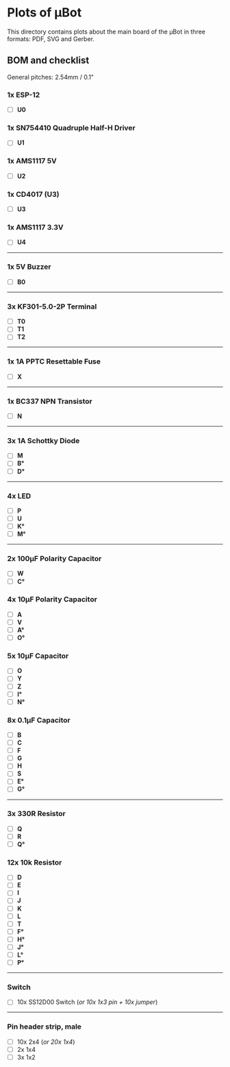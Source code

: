 # Plots of μBot

This directory contains plots about the main board of the μBot in three formats: PDF, SVG and Gerber.

## BOM and checklist

General pitches: 2.54mm / 0.1"

### 1x ESP-12
- [ ] **U0** 
### 1x SN754410 Quadruple Half-H Driver
- [ ] **U1**
### 1x AMS1117 5V
- [ ] **U2** 
### 1x CD4017 (U3)
- [ ] **U3** 
### 1x AMS1117 3.3V
- [ ] **U4** 
---
### 1x 5V Buzzer
- [ ] **B0**
---
### 3x KF301-5.0-2P Terminal
- [ ] **T0**
- [ ] **T1**
- [ ] **T2**
---
### 1x 1A PPTC Resettable Fuse
- [ ] **X**
---
### 1x BC337 NPN Transistor
- [ ] **N**  
---
### 3x 1A Schottky Diode
- [ ] **M**
- [ ] **B°**
- [ ] **D°**
---
### 4x LED
- [ ] **P**
- [ ] **U**
- [ ] **K°**
- [ ] **M°**
---
### 2x 100μF Polarity Capacitor
- [ ] **W**
- [ ] **C°**
### 4x 10μF Polarity Capacitor
- [ ] **A**
- [ ] **V**
- [ ] **A°**
- [ ] **O°**
### 5x 10μF Capacitor
- [ ] **O**
- [ ] **Y**
- [ ] **Z**
- [ ] **I°**
- [ ] **N°**
### 8x 0.1μF Capacitor
- [ ] **B**  
- [ ] **C**
- [ ] **F**
- [ ] **G**
- [ ] **H**
- [ ] **S**
- [ ] **E°**
- [ ] **G°**
---
### 3x 330R Resistor
- [ ] **Q**  
- [ ] **R**
- [ ] **Q°**
### 12x 10k Resistor
- [ ] **D**
- [ ] **E**
- [ ] **I**
- [ ] **J**
- [ ] **K**
- [ ] **L**
- [ ] **T**
- [ ] **F°**
- [ ] **H°**
- [ ] **J°**
- [ ] **L°**
- [ ] **P°**
---
### Switch
- [ ] 10x SS12D00 Switch (*or 10x 1x3 pin + 10x jumper*)    
---
### Pin header strip, male
- [ ] 10x 2x4 (*or 20x 1x4*)
- [ ] 2x 1x4 
- [ ] 3x 1x2
